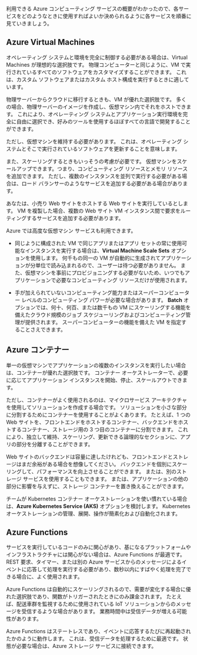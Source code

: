 利用できる Azure コンピューティング サービスの概要がわかったので、各サービスをどのようなときに使用すればよいか決められるように各サービスを順番に見ていきましょう。

## <a name="azure-virtual-machines"></a>Azure Virtual Machines

オペレーティング システムと環境を完全に制御する必要がある場合は、Virtual Machines が理想的な選択肢です。 物理コンピューターと同じように、VM で実行されているすべてのソフトウェアをカスタマイズすることができます。 これは、カスタム ソフトウェアまたはカスタム ホスト構成を実行するときに適しています。

物理サーバーからクラウドに移行するときも、VM が優れた選択肢です。 多くの場合、物理サーバーのイメージを作成し、仮想マシン内でそれをホストできます。 これにより、オペレーティング システムとアプリケーション実行環境を完全に自由に選択でき、好みのツールを使用するほぼすべての言語で開発することができます。

ただし、仮想マシンを維持する必要があります。 これは、オペレーティング システムとそこで実行されているソフトウェアを更新することを意味します。 

また、スケーリングするときもいっそうの考慮が必要です。 仮想マシンをスケールアップできます。つまり、コンピューティング リソースとメモリ リソースを追加できます。 ただし、複数のインスタンスを並列で実行する必要がある場合は、ロード バランサーのようなサービスを追加する必要がある場合があります。

あなたは、小売り Web サイトをホストする Web サイトを実行しているとします。 VM を複製した場合、複数の Web サイト VM インスタンス間で要求をルーティングするサービスを追加する必要があります。

Azure では高度な仮想マシン サービスも利用できます。

* 同じように構成された VM で同じアプリまたはアプリ セットの常に使用可能なインスタンスを実行する場合は、**Virtual Machine Scale Sets** オプションを使用します。 何千もの同一の VM が自動的に生成されてアプリケーションが分単位で読み込まれるので、ユーザーは待つ必要がありません。 また、仮想マシンを事前にプロビジョニングする必要がないため、いつでもアプリケーションで必要なコンピューティング リソースだけが使用されます。

* 手が加えられていないコンピューティング能力またはスーパーコンピューター レベルのコンピューティング パワーが必要な場合があります。 **Batch** オプションでは、何十、何百、または数千もの VM にスケーリングする機能を備えたクラウド規模のジョブ スケジューリングおよびコンピューティング管理が提供されます。 スーパーコンピューターの機能を備えた VM を指定することさえできます。

## <a name="azure-containers"></a>Azure コンテナー

単一の仮想マシンでアプリケーションの複数のインスタンスを実行したい場合は、コンテナーが優れた選択肢です。 コンテナー オーケストレーターで、必要に応じてアプリケーション インスタンスを開始、停止、スケールアウトできます。

ただし、コンテナーがよく使用されるのは、マイクロサービス アーキテクチャを使用してソリューションを作成する場合です。 ソリューションを小さな部分に分割するためにコンテナーを使用することがよくあります。 たとえば、1 つの Web サイトを、フロントエンドをホストするコンテナー、バックエンドをホストするコンテナー、ストレージ用の 3 つ目のコンテナーに分割できます。 これにより、独立して維持、スケーリング、更新できる論理的なセクションに、アプリの部分を分離することができます。

Web サイトのバックエンドは容量に達したけれども、フロントエンドとストレージはまだ余裕がある場合を想像してください。 バックエンドを個別にスケーリングして、パフォーマンスを向上させることができます。 または、別のストレージ サービスを使用することもできます。 または、アプリケーションの他の部分に影響を与えずに、ストレージ コンテナーを置き換えることができます。

 チームが Kubernetes コンテナー オーケストレーションを使い慣れている場合は、**Azure Kubernetes Service (AKS)** オプションを検討します。 Kubernetes オーケストレーションの管理、展開、操作が簡素化および自動化されます。

## <a name="azure-functions"></a>Azure Functions

サービスを実行しているコードのみに関心があり、基になるプラットフォームやインフラストラクチャには関心がない場合は、Azure Functions が最適です。 REST 要求、タイマー、または別の Azure サービスからのメッセージによるイベントに応答して処理を実行する必要があり、数秒以内にすばやく処理を完了できる場合に、よく使用されます。

Azure Functions は自動的にスケーリングされるので、需要が変化する場合に優れた選択肢であり、関数がトリガーされたときにのみ課金されます。 たとえば、配送車群を監視するために使用されている IoT ソリューションからのメッセージを受信するような場合があります。 業務時間中は受信データが増える可能性があります。

Azure Functions はステートレスであり、イベントに応答するたびに再起動されたかのように動作します。 これは、受信データを処理するために最適です。 状態が必要な場合は、Azure ストレージ サービスに接続できます。
